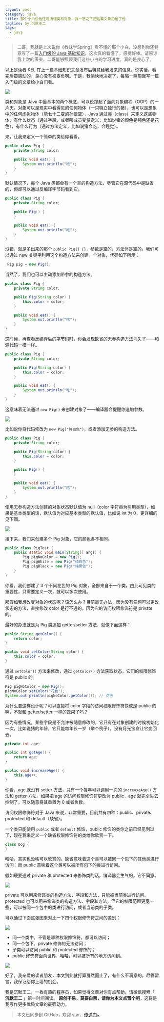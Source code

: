 ```yaml
---
layout: post
category: java
title: 那个小白说他还没搞懂类和对象，我一怒之下把这篇文章扔给了他
tagline: by 沉默王二
tags: 
  - java
---
```


>二哥，我就是上次说你《教妹学Spring》看不懂的那个小白，没想到你还特意写了一篇[入门级的 Java 基础知识](https://mp.weixin.qq.com/s/s0vUZEGnuXqtEF62-XmkuA)，这次真的看懂了，感觉好棒。请原谅我上次的唐突，二哥能够照顾我们这些小白的学习进度，真的是良心了。

<!--more-->

以上是读者 KEL 在上一篇基础知识文章发布后特意给我发来的信息，说实话，看完后蛮感动的，良心没有被辜负啊。于是，我愉快地决定了，每隔一两周就写一篇入门级的文章给小白们看。



![](http://www.itwanger.com/assets/images/2020/04/java-class-object-01.png)


类和对象是 Java 中最基本的两个概念，可以说撑起了面向对象编程（OOP）的一片天。对象可以是现实中看得见的任何物体（一只特立独行的猪），也可以是想象中的任何虚拟物体（能七十二变的孙悟空），Java 通过类（class）来定义这些物体，有什么状态（通过字段，或者叫成员变量定义，比如说猪的颜色是纯色还是花色），有什么行为（通过方法定义，比如说猪会吃，会睡觉）。

来，让我来定义一个简单的类给你看看。

```java
public class Pig {
    private String color;

    public void eat() {
        System.out.println("吃");
    }
}
```

默认情况下，每个 Java 类都会有一个空的构造方法，尽管它在源代码中是缺省的，但却可以通过反编译字节码看到它。

```java
public class Pig {
    private String color;

    public Pig() {
    }

    public void eat() {
        System.out.println("吃");
    }
}
```

没错，就是多出来的那个 `public Pig() {}`，参数是空的，方法体是空的。我们可以通过 new 关键字利用这个构造方法来创建一个对象，代码如下所示：

```java
 Pig pig = new Pig();
```

当然了，我们也可以主动添加带参的构造方法。

```java
public class Pig {
    private String color;

    public Pig(String color) {
        this.color = color;
    }

    public void eat() {
        System.out.println("吃");
    }
}
```

这时候，再查看反编译后的字节码时，你会发现缺省的无参构造方法消失了——和源代码一模一样。

```java
public class Pig {
    private String color;

    public Pig(String color) {
        this.color = color;
    }

    public void eat() {
        System.out.println("吃");
    }
}
```

这意味着无法通过 `new Pig()` 来创建对象了——编译器会提醒你追加参数。

![](http://www.itwanger.com/assets/images/2020/04/java-class-object-02.png)

比如说你将代码修改为 `new Pig("纯白色")`，或者添加无参的构造方法。

```java
public class Pig {
    private String color;

    public Pig(String color) {
        this.color = color;
    }

    public Pig() {
    }

    public void eat() {
        System.out.println("吃");
    }
}
```

使用无参构造方法创建的对象状态默认值为 null（color 字符串为引用类型），如果是基本类型的话，默认值为对应基本类型的默认值，比如说 int 为 0，更详细的见下图。

![](http://www.itwanger.com/assets/images/2020/04/java-class-object-03.png)


接下来，我们来创建多个 Pig 对象，它的颜色各不相同。

```java
public class PigTest {
    public static void main(String[] args) {
        Pig pigNoColor = new Pig();
        Pig pigWhite = new Pig("纯白色");
        Pig pigBlack = new Pig("纯黑色");
    }
}
```

你看，我们创建了 3 个不同花色的 Pig 对象，全部来自于一个类，由此可见类的重要性，只需要定义一次，就可以多次使用。

那假如我想改变对象的状态呢？该怎么办？目前毫无办法，因为没有任何可以更改状态的方法，直接修改 color 是行不通的，因为它的访问权限修饰符是 private 的。

最好的办法就是为 Pig 类追加 getter/setter 方法，就像下面这样：

```java
public String getColor() {
    return color;
}

public void setColor(String color) {
    this.color = color;
}
```

通过 `setColor()` 方法来修改，通过 `getColor()` 方法获取状态，它们的权限修饰符是 public 的。

```java
Pig pigNoColor = new Pig();
pigNoColor.setColor("花色");
System.out.println(pigNoColor.getColor()); // 花色
```

为什么要这样设计呢？可以直接将 color 字段的访问权限修饰符换成是 public 的啊，不就和 getter/setter 一样的效果了吗？

因为有些情况，某些字段是不允许被随意修改的，它只有在对象创建的时候初始化一次，比如说猪的年龄，它只能每年长一岁（举个例子），没有月光宝盒让它变回去。

```java
private int age;

public int getAge() {
    return age;
}

public void increaseAge() {
    this.age++;
}
```

你看，age 就没有 setter 方法，只有一个每年可以调用一次的 `increaseAge()` 方法和 getter 方法。如果把 age 的访问权限修饰符更改为 public，age 就完全失去控制了，可以随意将其重置为 0 或者负数。

访问权限修饰符对于 Java 来说，非常重要，目前共有四种：public、private、protected 和 default（缺省）。

一个类只能使用 `public` 或者 `default` 修饰，public 修饰的类你之前已经见到过了，现在我来定义一个缺省权限修饰符的类给你欣赏一下。

```java
class Dog {
}
```

哈哈，其实也没啥可以欣赏的。缺省意味着这个类可以被同一个包下的其他类进行访问；而 public 意味着这个类可以被所有包下的类进行访问。

假如硬要通过 private 和 protected 来修饰类的话，编译器会生气的，它不同意。

![](http://www.itwanger.com/assets/images/2020/04/java-class-object-04.png)

private 可以用来修饰类的构造方法、字段和方法，只能被当前类进行访问。protected 也可以用来修饰类的构造方法、字段和方法，但它的权限范围更宽一些，可以被同一个包中的类进行访问，或者当前类的子类。

可以通过下面这张图来对比一下四个权限修饰符之间的差别：

![](http://www.itwanger.com/assets/images/2020/04/java-class-object-05.png)

- 同一个类中，不管是哪种权限修饰符，都可以访问；
- 同一个包下，private 修饰的无法访问；
- 子类可以访问 public 和 protected 修饰的；
- public 修饰符面向世界，哈哈，可以被所有的地方访问到。

![](http://www.itwanger.com/assets/images/2020/04/java-class-object-06.png)

好了，我亲爱的读者朋友，本文到此就打算戛然而止了，有什么不满意的，尽管留言，我保证给你上墙的机会。

我是沉默王二，一枚有趣的程序员，如果觉得文章对你有点帮助，请微信搜索「 **沉默王二** 」第一时间阅读。 **原创不易，莫要白票，请你为本文点赞个吧**，这将是我写作更多优质文章的最强动力。

>本文已同步到 GitHub，欢迎 star，[传送门~](https://github.com/qinggee/itwanger.github.io)